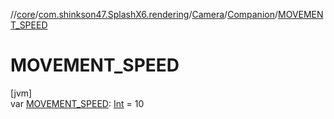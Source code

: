 //[core](../../../../index.md)/[com.shinkson47.SplashX6.rendering](../../index.md)/[Camera](../index.md)/[Companion](index.md)/[MOVEMENT_SPEED](-m-o-v-e-m-e-n-t_-s-p-e-e-d.md)

# MOVEMENT_SPEED

[jvm]\
var [MOVEMENT_SPEED](-m-o-v-e-m-e-n-t_-s-p-e-e-d.md): [Int](https://kotlinlang.org/api/latest/jvm/stdlib/kotlin/-int/index.html) = 10
